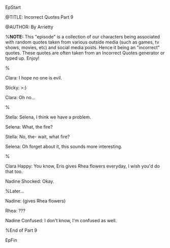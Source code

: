 EpStart

<!-- Epilogue Info -->

@TITLE: Incorrect Quotes Part 9

@AUTHOR: By Arrietty


%**NOTE:** This "episode" is a collection of our characters being associated with random quotes taken from various outside media (such as games, tv shows, movies, etc) and social media posts. Hence it being an "incorrect" quotes. These quotes are often taken from an Incorrect Quotes generator or typed up. Enjoy!

%

Clara: I hope no one is evil.

Sticky: >:)

Clara: Oh no...

%

Stella: Selena, I think we have a problem.

Selena: What, the fire?

Stella: No, the- wait, what fire?

Selena: Oh forget about it, this sounds more interesting.

%

Clara Happy: You know, Eris gives Rhea flowers everyday, I wish you'd do that too. 

Nadine Shocked: Okay.

%Later...

Nadine: (gives Rhea flowers)

Rhea: ???

Nadine Confused: I don't know, I'm confused as well.


%End of Part 9

EpFin

<script src="{{ '/assets/js/EpFormatter.js' | relative_url }}"></script>